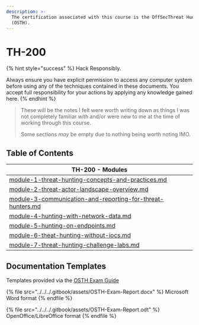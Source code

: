 ```yaml
---
description: >-
  The certification associated with this course is the OffSecThreat Hunter
  (OSTH).
---
```


# TH-200

{% hint style="success" %}
Hack Responsibly.

Always ensure you have explicit permission to access any computer system before using any of the techniques contained in these documents. You accept full responsibility for your actions by applying any knowledge gained here.
{% endhint %}

> These will be the notes I felt were worth writing down as things I was not completely familiar with and/or were new to me at the time of working through this course.
>
> Some sections _may_ be empty due to nothing being worth noting IMO.

## Table of Contents

| TH-200 - Modules                                                                                                                   |
| ---------------------------------------------------------------------------------------------------------------------------------- |
| [module-1-threat-hunting-concepts-and-practices.md](module-1-threat-hunting-concepts-and-practices.md "mention")                   |
| [module-2-threat-actor-landscape-overview.md](module-2-threat-actor-landscape-overview.md "mention")                               |
| [module-3-communication-and-reporting-for-threat-hunters.md](module-3-communication-and-reporting-for-threat-hunters.md "mention") |
| [module-4-hunting-with-network-data.md](module-4-hunting-with-network-data.md "mention")                                           |
| [module-5-hunting-on-endpoints.md](module-5-hunting-on-endpoints.md "mention")                                                     |
| [module-6-theat-hunting-without-iocs.md](module-6-theat-hunting-without-iocs.md "mention")                                         |
| [module-7-threat-hunting-challenge-labs.md](module-7-threat-hunting-challenge-labs.md "mention")                                   |

## Documentation Templates

Templates provided via the [OSTH Exam Guide](https://help.offsec.com/hc/en-us/articles/29141776768148-OSTH-Exam-Guide-Newly-Updated)

{% file src="../../../.gitbook/assets/OSTH-Exam-Report.docx" %}
Microsoft Word format
{% endfile %}

{% file src="../../../.gitbook/assets/OSTH-Exam-Report.odt" %}
OpenOffice/LibreOffice format
{% endfile %}

